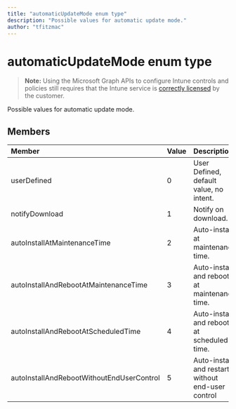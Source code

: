 ```yaml
---
title: "automaticUpdateMode enum type"
description: "Possible values for automatic update mode."
author: "tfitzmac"
---
```


# automaticUpdateMode enum type

> **Note:** Using the Microsoft Graph APIs to configure Intune controls and policies still requires that the Intune service is [correctly licensed](https://go.microsoft.com/fwlink/?linkid=839381) by the customer.

Possible values for automatic update mode.
## Members
|Member|Value|Description|
|:---|:---|:---|
|userDefined|0|User Defined, default value, no intent.|
|notifyDownload|1|Notify on download.|
|autoInstallAtMaintenanceTime|2|Auto-install at maintenance time.|
|autoInstallAndRebootAtMaintenanceTime|3|Auto-install and reboot at maintenance time.|
|autoInstallAndRebootAtScheduledTime|4|Auto-install and reboot at scheduled time.|
|autoInstallAndRebootWithoutEndUserControl|5|Auto-install and restart without end-user control|



